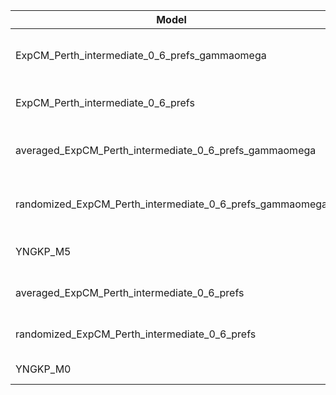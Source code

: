 | Model                                                    | deltaAIC | LogLikelihood | nParams | ParamValues                                              |
|----------------------------------------------------------|----------|---------------|---------|----------------------------------------------------------|
| ExpCM_Perth_intermediate_0_6_prefs_gammaomega            | 0.00     | -35554.84     | 7       | alpha_omega=0.97, beta=1.35, beta_omega=9.50, kappa=3.94 |
| ExpCM_Perth_intermediate_0_6_prefs                       | 919.20   | -36015.44     | 6       | beta=1.48, kappa=3.47, omega=0.11                        |
| averaged_ExpCM_Perth_intermediate_0_6_prefs_gammaomega   | 2167.70  | -36638.69     | 7       | alpha_omega=0.58, beta=1.84, beta_omega=6.62, kappa=3.61 |
| randomized_ExpCM_Perth_intermediate_0_6_prefs_gammaomega | 2365.34  | -36737.51     | 7       | alpha_omega=0.57, beta=0.10, beta_omega=6.85, kappa=3.67 |
| YNGKP_M5                                                 | 2806.62  | -36953.15     | 12      | alpha_omega=0.60, beta_omega=8.54, kappa=3.19            |
| averaged_ExpCM_Perth_intermediate_0_6_prefs              | 4274.76  | -37693.22     | 6       | beta=1.50, kappa=3.29, omega=0.07                        |
| randomized_ExpCM_Perth_intermediate_0_6_prefs            | 4399.88  | -37755.78     | 6       | beta=0.11, kappa=3.27, omega=0.06                        |
| YNGKP_M0                                                 | 4771.12  | -37936.40     | 11      | kappa=2.91, omega=0.06                                   |